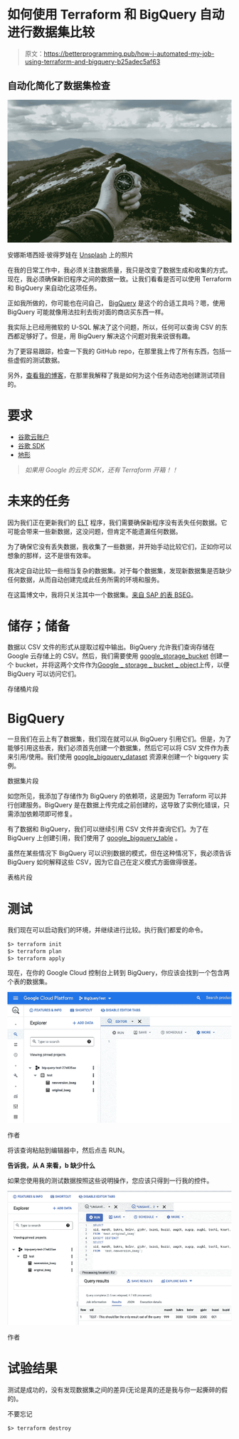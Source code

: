 # 如何使用 Terraform 和 BigQuery 自动进行数据集比较

> 原文：<https://betterprogramming.pub/how-i-automated-my-job-using-terraform-and-bigquery-b25adec5af63>

## 自动化简化了数据集检查

![](img/0b7da757886d5532c41fc0a494e27f9d.png)

安娜斯塔西娅·彼得罗娃在 [Unsplash](https://unsplash.com/s/photos/vision?utm_source=unsplash&utm_medium=referral&utm_content=creditCopyText) 上的照片

在我的日常工作中，我必须关注数据质量，我只是改变了数据生成和收集的方式。现在，我必须确保新旧程序之间的数据一致。让我们看看是否可以使用 Terraform 和 BigQuery 来自动化这项任务。

正如我所做的，你可能也在问自己， [BigQuery](https://cloud.google.com/bigquery) 是这个的合适工具吗？嗯，使用 BigQuery 可能就像用法拉利去街对面的商店买东西一样。

我实际上已经用微软的 U-SQL 解决了这个问题，所以，任何可以查询 CSV 的东西都足够好了。但是，用 BigQuery 解决这个问题对我来说很有趣。

为了更容易跟踪，检查一下我的 GitHub repo，在那里我上传了所有东西，包括一些虚假的测试数据。

另外，[查看我的博客](https://raescoto.medium.com/speed-up-your-tests-automating-project-creation-on-google-cloud-e60b36923ed7)，在那里我解释了我是如何为这个任务动态地创建测试项目的。

# 要求

*   [谷歌云账户](https://cloud.google.com/apigee/docs/hybrid/v1.5/precog-gcpaccount)
*   [谷歌 SDK](https://cloud.google.com/sdk/docs/install)
*   [地形](https://learn.hashicorp.com/tutorials/terraform/install-cli)

> *如果用 Google 的云壳 SDK，还有 Terraform 开箱！！*

# 未来的任务

因为我们正在更新我们的 [ELT](https://www.ibm.com/cloud/learn/elt#toc-what-is-el-2ZSy_nBX) 程序，我们需要确保新程序没有丢失任何数据。它可能会带来一些新数据，这没问题，但肯定不能遗漏任何数据。

为了确保它没有丢失数据，我收集了一些数据，并开始手动比较它们，正如你可以想象的那样，这不是很有效率。

我决定自动比较一些相当复杂的数据集。对于每个数据集，发现新数据集是否缺少任何数据，从而自动创建完成此任务所需的环境和服务。

在这篇博文中，我将只关注其中一个数据集。[来自 SAP 的表 BSEG](https://www.se80.co.uk/saptables/b/bseg/bseg.htm)。

# 储存；储备

数据以 CSV 文件的形式从提取过程中输出。BigQuery 允许我们查询存储在 Google 云存储上的 CSV。然后，我们需要使用 [google_storage_bucket](https://registry.terraform.io/providers/hashicorp/google/latest/docs/resources/storage_bucket) 创建一个 bucket，并将这两个文件作为[Google _ storage _ bucket _ object](https://registry.terraform.io/providers/hashicorp/google/latest/docs/resources/storage_bucket_object)上传，以便 BigQuery 可以访问它们。

存储桶片段

# BigQuery

一旦我们在云上有了数据集，我们现在就可以从 BigQuery 引用它们。但是，为了能够引用这些表，我们必须首先创建一个数据集，然后它可以将 CSV 文件作为表来引用/使用。我们使用 [google_bigquery_dataset](https://registry.terraform.io/providers/hashicorp/google/latest/docs/resources/bigquery_dataset) 资源来创建一个 bigquery 实例。

数据集片段

如您所见，我添加了存储作为 BigQuery 的依赖项，这是因为 Terraform 可以并行创建服务。BigQuery 是在数据上传完成之前创建的，这导致了实例化错误，只需添加依赖项即可修复。

有了数据和 BigQuery，我们可以继续引用 CSV 文件并查询它们。为了在 BigQuery 上创建引用，我们使用了 [google_bigquery_table](https://registry.terraform.io/providers/hashicorp/google/latest/docs/resources/bigquery_table) 。

虽然在某些情况下 BigQuery 可以识别数据的模式，但在这种情况下，我必须告诉 BigQuery 如何解释这些 CSV，因为它自己在定义模式方面做得很差。

表格片段

# 测试

我们现在可以启动我们的环境，并继续进行比较。执行我们都爱的命令。

```
$> terraform init
$> terraform plan
$> terraform apply
```

现在，在你的 Google Cloud 控制台上转到 BigQuery，你应该会找到一个包含两个表的数据集。

![](img/532754baf458cd316dcafcaef7712a95.png)

作者

将该查询粘贴到编辑器中，然后点击 RUN。

**告诉我，从 A 来看，b 缺少什么**

如果您使用我的测试数据按照这些说明操作，您应该只得到一行我的控件。

![](img/2bccb3036e7d5d38d7c1a55a5ad227e6.png)

作者

# 试验结果

测试是成功的，没有发现数据集之间的差异(无论是真的还是我与你一起撕碎的假的)。

不要忘记

```
$> terraform destroy
```
